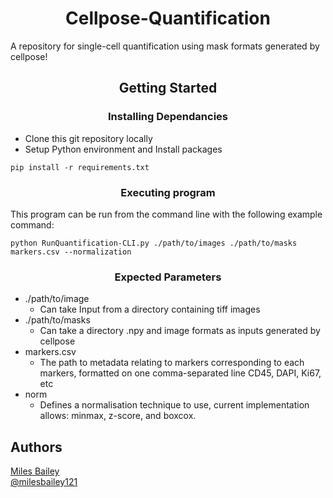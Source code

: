 <h1 align="center">Cellpose-Quantification</h1>

A repository for single-cell quantification using mask formats generated by cellpose!

<h2 align="center">Getting Started</h2>
<h3 align="center">Installing Dependancies</h2>

* Clone this git repository locally
* Setup Python environment and Install packages

```
pip install -r requirements.txt
```
<h3 align="center">Executing program</h2>

This program can be run from the command line with the following example command:
```
python RunQuantification-CLI.py ./path/to/images ./path/to/masks markers.csv --normalization
```
<h3 align="center">Expected Parameters</h2>

* ./path/to/image
  * Can take Input from a directory containing tiff images
* ./path/to/masks
  * Can take a directory .npy and image formats as inputs generated by cellpose
* markers.csv
  * The path to metadata relating to markers corresponding to each markers, formatted on one comma-separated line  CD45, DAPI, Ki67, etc
* norm
  * Defines a normalisation technique to use, current implementation allows: minmax, z-score, and boxcox.
 

## Authors
[Miles Bailey](https://github.com/milesbailey121)  
[@milesbailey121](https://twitter.com/milesbailey121)
